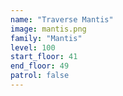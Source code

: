```yaml
---
name: "Traverse Mantis"
image: mantis.png
family: "Mantis"
level: 100
start_floor: 41
end_floor: 49
patrol: false
---
```

